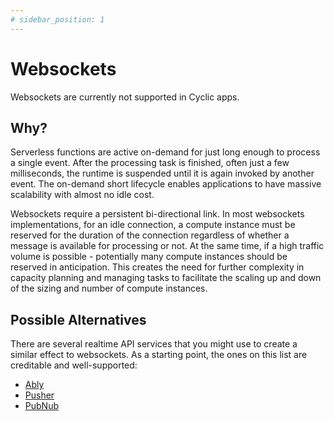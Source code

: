 ```yaml
---
# sidebar_position: 1
---
```


# Websockets

Websockets are currently not supported in Cyclic apps.

## Why?

Serverless functions are active on-demand for just long enough to process a single event. After the processing task is finished, often just a few milliseconds, the runtime is suspended until it is again invoked by another event. The on-demand short lifecycle enables applications to have massive scalability with almost no idle cost. 

Websockets require a persistent bi-directional link. In most websockets implementations, for an idle connection, a compute instance must be reserved for the duration of the connection regardless of whether a message is available for processing or not. At the same time, if a high traffic volume is possible - potentially many compute instances should be reserved in anticipation. This creates the need for further complexity in capacity planning and  managing tasks to facilitate the scaling up and down of the sizing and number of compute instances.

## Possible Alternatives

There are several realtime API services that you might use to create a similar effect to websockets. 
As a starting point, the ones on this list are creditable and well-supported:
- [Ably](https://ably.com/)
- [Pusher](https://pusher.com/)
- [PubNub](https://www.pubnub.com/)